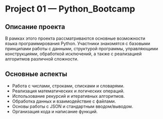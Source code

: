 # Project 01 — Python_Bootcamp  

## Описание проекта

В рамках этого проекта рассматриваются основные возможности языка программирования Python. Участники знакомятся с базовыми принципами работы с данными, структурой программы, управляющими конструкциями, обработкой исключений, а также с реализацией алгоритмов различной сложности.

## Основные аспекты

- Работа с числами, строками, списками и словарями.
- Реализация математических и логических операций.
- Использование рекурсий и итеративных алгоритмов.
- Обработка данных и взаимодействие с файлами.
- Основы работы с JSON и стандартным вводом/выводом.
- Организация кода и написание функций.
